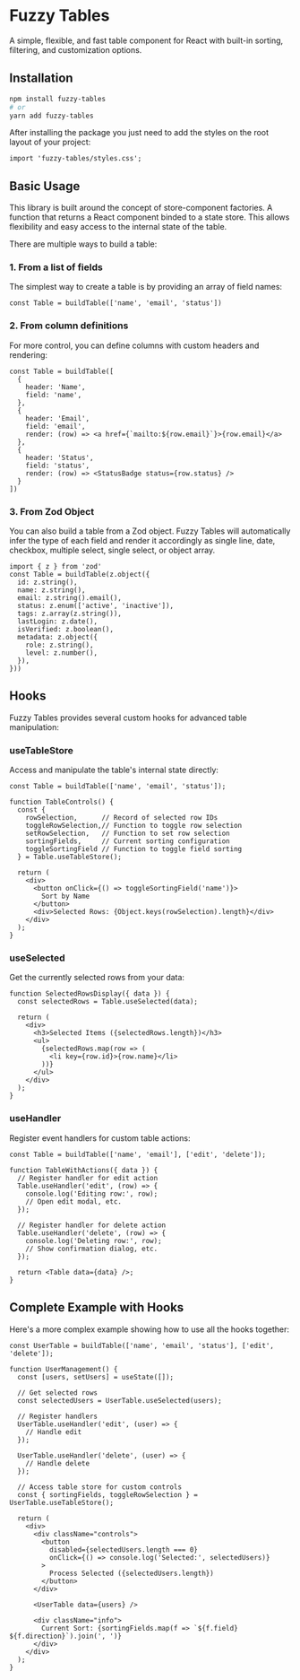 # Fuzzy Tables

A simple, flexible, and fast table component for React with built-in sorting, filtering, and customization options.

## Installation

```bash
npm install fuzzy-tables
# or
yarn add fuzzy-tables
```

After installing the package you just need to add the styles on the root layout of your project:
```tsx
import 'fuzzy-tables/styles.css';
```

## Basic Usage

This library is built around the concept of store-component factories. A function that returns a React component binded to a state store. This allows flexibility and easy access to the internal state of the table.

There are multiple ways to build a table:

### 1. From a list of fields

The simplest way to create a table is by providing an array of field names:

```tsx
const Table = buildTable(['name', 'email', 'status'])
```

### 2. From column definitions

For more control, you can define columns with custom headers and rendering:

```tsx
const Table = buildTable([
  {
    header: 'Name',
    field: 'name',
  },
  {
    header: 'Email',
    field: 'email',
    render: (row) => <a href={`mailto:${row.email}`}>{row.email}</a>
  },
  {
    header: 'Status',
    field: 'status',
    render: (row) => <StatusBadge status={row.status} />
  }
])
```

### 3. From Zod Object

You can also build a table from a Zod object. Fuzzy Tables will automatically infer the type of each field and render it accordingly as single line, date, checkbox, multiple select, single select, or object array.

```tsx
import { z } from 'zod'
const Table = buildTable(z.object({
  id: z.string(),
  name: z.string(),
  email: z.string().email(),
  status: z.enum(['active', 'inactive']),
  tags: z.array(z.string()),
  lastLogin: z.date(),
  isVerified: z.boolean(),
  metadata: z.object({
    role: z.string(),
    level: z.number(),
  }),
}))
```

## Hooks

Fuzzy Tables provides several custom hooks for advanced table manipulation:

### useTableStore

Access and manipulate the table's internal state directly:

```tsx
const Table = buildTable(['name', 'email', 'status']);

function TableControls() {
  const { 
    rowSelection,      // Record of selected row IDs
    toggleRowSelection,// Function to toggle row selection
    setRowSelection,   // Function to set row selection
    sortingFields,     // Current sorting configuration
    toggleSortingField // Function to toggle field sorting
  } = Table.useTableStore();

  return (
    <div>
      <button onClick={() => toggleSortingField('name')}>
        Sort by Name
      </button>
      <div>Selected Rows: {Object.keys(rowSelection).length}</div>
    </div>
  );
}
```

### useSelected

Get the currently selected rows from your data:

```tsx
function SelectedRowsDisplay({ data }) {
  const selectedRows = Table.useSelected(data);
  
  return (
    <div>
      <h3>Selected Items ({selectedRows.length})</h3>
      <ul>
        {selectedRows.map(row => (
          <li key={row.id}>{row.name}</li>
        ))}
      </ul>
    </div>
  );
}
```

### useHandler

Register event handlers for custom table actions:

```tsx
const Table = buildTable(['name', 'email'], ['edit', 'delete']);

function TableWithActions({ data }) {
  // Register handler for edit action
  Table.useHandler('edit', (row) => {
    console.log('Editing row:', row);
    // Open edit modal, etc.
  });

  // Register handler for delete action
  Table.useHandler('delete', (row) => {
    console.log('Deleting row:', row);
    // Show confirmation dialog, etc.
  });

  return <Table data={data} />;
}
```

## Complete Example with Hooks

Here's a more complex example showing how to use all the hooks together:

```tsx
const UserTable = buildTable(['name', 'email', 'status'], ['edit', 'delete']);

function UserManagement() {
  const [users, setUsers] = useState([]);
  
  // Get selected rows
  const selectedUsers = UserTable.useSelected(users);
  
  // Register handlers
  UserTable.useHandler('edit', (user) => {
    // Handle edit
  });
  
  UserTable.useHandler('delete', (user) => {
    // Handle delete
  });
  
  // Access table store for custom controls
  const { sortingFields, toggleRowSelection } = UserTable.useTableStore();
  
  return (
    <div>
      <div className="controls">
        <button 
          disabled={selectedUsers.length === 0}
          onClick={() => console.log('Selected:', selectedUsers)}
        >
          Process Selected ({selectedUsers.length})
        </button>
      </div>
      
      <UserTable data={users} />
      
      <div className="info">
        Current Sort: {sortingFields.map(f => `${f.field} ${f.direction}`).join(', ')}
      </div>
    </div>
  );
}
```
